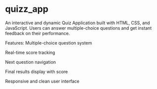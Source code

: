 # quizz_app

An interactive and dynamic Quiz Application built with HTML, CSS, and JavaScript. Users can answer multiple-choice questions and get instant feedback on their performance.

Features:
Multiple-choice question system

Real-time score tracking

Next question navigation

Final results display with score

Responsive and clean user interface
